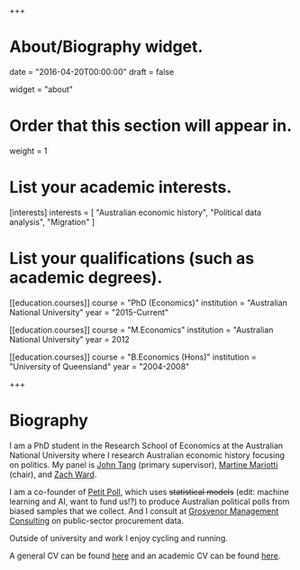 +++
# About/Biography widget.

date = "2016-04-20T00:00:00"
draft = false

widget = "about"

# Order that this section will appear in.
weight = 1

# List your academic interests.
[interests]
  interests = [
    "Australian economic history",
    "Political data analysis",
    "Migration"
  ]

# List your qualifications (such as academic degrees).
[[education.courses]]
  course = "PhD (Economics)"
  institution = "Australian National University"
  year = "2015-Current"

[[education.courses]]
  course = "M.Economics"
  institution = "Australian National University"
  year = 2012

[[education.courses]]
  course = "B.Economics (Hons)"
  institution = "University of Queensland"
  year = "2004-2008"
 
+++

# Biography

I am a PhD student in the Research School of Economics at the Australian National University where I research Australian economic history focusing on politics. My panel is [John Tang](https://sites.google.com/site/jptang/) (primary supervisor), [Martine Mariotti](https://www.cbe.anu.edu.au/about/staff-directory/?profile=Martine-Mariotti) (chair), and [Zach Ward](https://sites.google.com/site/zachaward/).

I am a co-founder of [Petit Poll](https://www.petitpoll.com/), which uses ~~statistical models~~ (edit: machine learning and AI, want to fund us!?) to produce Australian political polls from biased samples that we collect. And I consult at [Grosvenor Management Consulting](https://www.grosvenor.com.au/) on public-sector procurement data.

Outside of university and work I enjoy cycling and running.

A general CV can be found [here](/pdf/2018-05-30-cv-professional-RohanAlexander.pdf) and an academic CV can be found [here](/pdf/2018-05-30-cv-academic-Rohan_Alexander.pdf).


